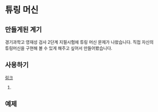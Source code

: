 # 튜링 머신

## 만들게된 계기

경기과학고 영재성 검사 2단계 지필시험에 튜링 머신 문제가 나왔습니다.
직접 자신의 튜링머신을 구현해 볼 수 있게 해주고 싶어서 만들어봤습니다.

## 사용하기

[링크]()

1.

## 예제
